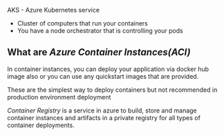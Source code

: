 AKS - Azure Kubernetes service
  - Cluster of computers that run your containers
  - You have a node orchestrator that is controlling your pods

## What are _Azure Container Instances(ACI)_
In container instances, you can deploy your application via docker hub image also or you can use any quickstart images that are provided.

These are the simplest way to deploy containers but not recommended in production environment deployment 


_Container Registry_ is a service in azure to build, store and manage container instances and artifacts in a private registry for all types of container deployments.